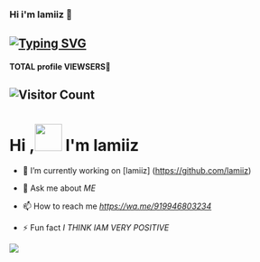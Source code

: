 

### Hi i'm lamiiz 👋

## [![Typing SVG](https://readme-typing-svg.herokuapp.com?font=Lemon+milk&color=F7000&lines=Hi...++im+lamiiz;Welcome+to+my+profile;full+stack+developer)](https://git.io/typing-svg)
#### TOTAL profile VIEWSERS📍
## ![Visitor Count](https://profile-counter.glitch.me/typegrapher/count.svg)


# Hi ,<a href="Hey"><img src="https://raw.githubusercontent.com/TOXIC-DEVIL/TOXIC-DEVIL/TOXIC-DEVIL-OFFICIAL/media/Hi.gif" width="48px"></a> I'm lamiiz&nbsp;




- 🔭 I’m currently working on [lamiiz] (https://github.com/lamiiz)

- 💬 Ask me about *ME*

- 📫 How to reach me *https://wa.me/919946803234*

- ⚡ Fun fact *I THINK IAM VERY POSITIVE*
<img src=https://i.ibb.co/YjgmKsC/Text-Pro-me-163490782bfdbc.jpg >
